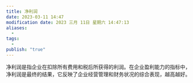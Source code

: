 ```yaml
---
title: 净利润
date: 2023-03-11 14:47
modification date: 2023 三月 11日 星期六 14:47:13
aliases:
  - 
tags:
  - 
publish: "true"
---
```


净利润是指企业在扣除所有费用和税后所获得的利润。在企业盈利能力的指标中，净利润是最终的结果，它反映了企业经营管理和财务状况的综合表现，越高越好。